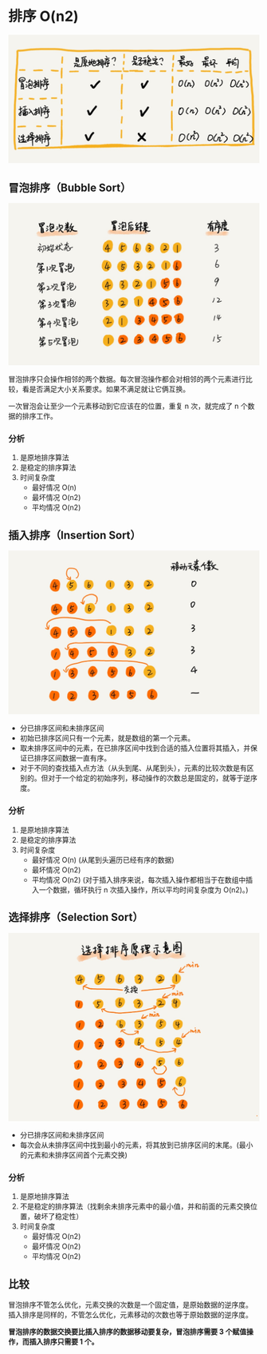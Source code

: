 # 排序 O(n2)

![](media/15820247407784.jpg)

## 冒泡排序（Bubble Sort）

![](media/15820248493215.jpg)

冒泡排序只会操作相邻的两个数据。每次冒泡操作都会对相邻的两个元素进行比较，看是否满足大小关系要求。如果不满足就让它俩互换。

一次冒泡会让至少一个元素移动到它应该在的位置，重复 n 次，就完成了 n 个数据的排序工作。

### 分析

1. 是原地排序算法
2. 是稳定的排序算法
3. 时间复杂度
    + 最好情况 O(n)
    + 最坏情况 O(n2)
    + 平均情况 O(n2)

## 插入排序（Insertion Sort）

![](media/15820248312536.jpg)

+ 分已排序区间和未排序区间
+ 初始已排序区间只有一个元素，就是数组的第一个元素。
+ 取未排序区间中的元素，在已排序区间中找到合适的插入位置将其插入，并保证已排序区间数据一直有序。
+ 对于不同的查找插入点方法（从头到尾、从尾到头），元素的比较次数是有区别的。但对于一个给定的初始序列，移动操作的次数总是固定的，就等于逆序度。

### 分析

1. 是原地排序算法
2. 是稳定的排序算法
3. 时间复杂度
    + 最好情况 O(n) (从尾到头遍历已经有序的数据)
    + 最坏情况 O(n2)
    + 平均情况 O(n2) (对于插入排序来说，每次插入操作都相当于在数组中插入一个数据，循环执行 n 次插入操作，所以平均时间复杂度为 O(n2)。)

## 选择排序（Selection Sort）

![](media/15820248187875.jpg)

+ 分已排序区间和未排序区间
+ 每次会从未排序区间中找到最小的元素，将其放到已排序区间的末尾。(最小的元素和未排序区间首个元素交换)

### 分析

1. 是原地排序算法
2. 不是稳定的排序算法（找剩余未排序元素中的最小值，并和前面的元素交换位置，破坏了稳定性）
3. 时间复杂度
    + 最好情况 O(n2)
    + 最坏情况 O(n2)
    + 平均情况 O(n2)

## 比较

冒泡排序不管怎么优化，元素交换的次数是一个固定值，是原始数据的逆序度。
插入排序是同样的，不管怎么优化，元素移动的次数也等于原始数据的逆序度。

**冒泡排序的数据交换要比插入排序的数据移动要复杂，冒泡排序需要 3 个赋值操作，而插入排序只需要 1 个。**


